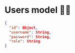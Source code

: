 # Users model 🙍‍♂️

```json
{
  "id": Object,
  "username": String,
  "password": String,
  "role": String
}
```
